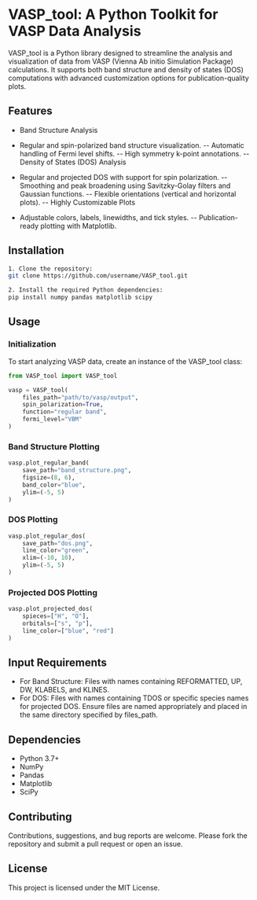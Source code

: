 # VASP_tool: A Python Toolkit for VASP Data Analysis
VASP_tool is a Python library designed to streamline the analysis and visualization of data from VASP (Vienna Ab initio Simulation Package) calculations. It supports both band structure and density of states (DOS) computations with advanced customization options for publication-quality plots.

## Features
- Band Structure Analysis

- Regular and spin-polarized band structure visualization.
-- Automatic handling of Fermi level shifts.
-- High symmetry k-point annotations.
-- Density of States (DOS) Analysis

- Regular and projected DOS with support for spin polarization.
-- Smoothing and peak broadening using Savitzky-Golay filters and Gaussian functions.
-- Flexible orientations (vertical and horizontal plots).
-- Highly Customizable Plots

- Adjustable colors, labels, linewidths, and tick styles.
-- Publication-ready plotting with Matplotlib.

## Installation
```bash
1. Clone the repository:
git clone https://github.com/username/VASP_tool.git

2. Install the required Python dependencies:
pip install numpy pandas matplotlib scipy
```

## Usage
### Initialization
To start analyzing VASP data, create an instance of the VASP_tool class:
```python
from VASP_tool import VASP_tool

vasp = VASP_tool(
    files_path="path/to/vasp/output", 
    spin_polarization=True, 
    function="regular band", 
    fermi_level="VBM"
)
```
### Band Structure Plotting
```python
vasp.plot_regular_band(
    save_path="band_structure.png",
    figsize=(8, 6),
    band_color="blue",
    ylim=(-5, 5)
)
```

### DOS Plotting
```python
vasp.plot_regular_dos(
    save_path="dos.png",
    line_color="green",
    xlim=(-10, 10),
    ylim=(-5, 5)
)
```

### Projected DOS Plotting
```python
vasp.plot_projected_dos(
    spieces=["H", "O"],
    orbitals=["s", "p"],
    line_color=["blue", "red"]
)
```

## Input Requirements
- For Band Structure:
Files with names containing REFORMATTED, UP, DW, KLABELS, and KLINES.
- For DOS:
Files with names containing TDOS or specific species names for projected DOS.
Ensure files are named appropriately and placed in the same directory specified by files_path.

## Dependencies
- Python 3.7+
- NumPy
- Pandas
- Matplotlib
- SciPy

## Contributing
Contributions, suggestions, and bug reports are welcome. Please fork the repository and submit a pull request or open an issue.

## License
This project is licensed under the MIT License.
